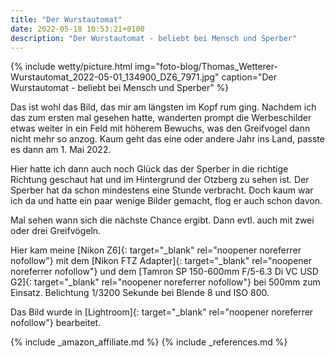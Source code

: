 ```yaml
---
title: "Der Wurstautomat"
date: 2022-05-18 10:53:21+0100
description: "Der Wurstautomat - beliebt bei Mensch und Sperber"
---
```

{% include wetty/picture.html img="foto-blog/Thomas_Wetterer-Wurstautomat_2022-05-01_134900_DZ6_7971.jpg" caption="Der Wurstautomat - beliebt bei Mensch und Sperber" %}

Das ist wohl das Bild, das mir am längsten im Kopf rum ging. Nachdem ich das zum ersten mal gesehen hatte, wanderten prompt die Werbeschilder etwas weiter in ein Feld mit höherem Bewuchs, was den Greifvogel dann nicht mehr so anzog. Kaum geht das eine oder andere Jahr ins Land, passte es dann am 1. Mai 2022. 

Hier hatte ich dann auch noch Glück das der Sperber in die richtige Richtung geschaut hat und im Hintergrund der Otzberg zu sehen ist. Der Sperber hat da schon mindestens eine Stunde verbracht. Doch kaum war ich da und hatte ein paar wenige Bilder gemacht, flog er auch schon davon. 

Mal sehen wann sich die nächste Chance ergibt. Dann evtl. auch mit zwei oder drei Greifvögeln.

Hier kam meine [Nikon Z6]{: target="_blank" rel="noopener noreferrer nofollow"} mit dem [Nikon FTZ Adapter]{: target="_blank" rel="noopener noreferrer nofollow"} und dem [Tamron SP 150-600mm F/5-6.3 Di VC USD G2]{: target="_blank" rel="noopener noreferrer nofollow"} bei 500mm zum Einsatz. Belichtung 1/3200 Sekunde bei Blende 8 und ISO 800. 

Das Bild wurde in [Lightroom]{: target="_blank" rel="noopener noreferrer nofollow"} bearbeitet.

{% include _amazon_affiliate.md %}
{% include _references.md %}
